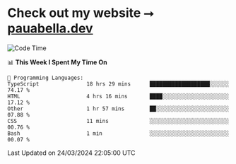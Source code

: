 # Check out my website ⭢ [pauabella.dev](https://pauabella.dev)

<!--START_SECTION:waka-->
![Code Time](http://img.shields.io/badge/Code%20Time-3%2C139%20hrs%2053%20mins-blue)

📊 **This Week I Spent My Time On** 

```text
💬 Programming Languages: 
TypeScript               18 hrs 29 mins      ███████████████████░░░░░░   74.17 % 
HTML                     4 hrs 16 mins       ████░░░░░░░░░░░░░░░░░░░░░   17.12 % 
Other                    1 hr 57 mins        ██░░░░░░░░░░░░░░░░░░░░░░░   07.88 % 
CSS                      11 mins             ░░░░░░░░░░░░░░░░░░░░░░░░░   00.76 % 
Bash                     1 min               ░░░░░░░░░░░░░░░░░░░░░░░░░   00.07 % 
```


 Last Updated on 24/03/2024 22:05:00 UTC
<!--END_SECTION:waka-->
